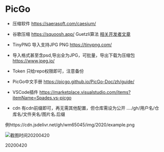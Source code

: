 # PicGo

+ 压缩软件 https://saerasoft.com/caesium/
+ 谷歌压缩 https://squoosh.app/  Guetzli算法
   [相关开发者文章](https://developers.google.com/web/fundamentals/performance/optimizing-content-efficiency/image-optimization?hl=zh-cn)
+ TinyPNG 导入支持JPG PNG https://tinypng.com/
+ 导入格式甚至含psd,导出全为JPG，可批量，导出下载为压缩包 https://www.jpeg.io/
+ Token 只给repo权限即可，注意备份
+ PicGo中文手册
https://picgo.github.io/PicGo-Doc/zh/guide/

+ VSCode插件 https://marketplace.visualstudio.com/items?itemName=Spades.vs-picgo
+ cdn 有cdn前缀即可，再无需其他配置，但仓库需设为公开
..../gh/用户名/仓库名/文件夹名/图片名.后缀

例https://cdn.jsdelivr.net/gh/wm65045/img/2020/example.png

![截图时间20200420](https://cdn.jsdelivr.net/gh/wm65045/img/2020/example.png)


20200420
